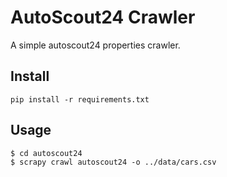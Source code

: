 # AutoScout24 Crawler

A simple autoscout24 properties crawler.

## Install
```
pip install -r requirements.txt
```

## Usage

```
$ cd autoscout24
$ scrapy crawl autoscout24 -o ../data/cars.csv
```